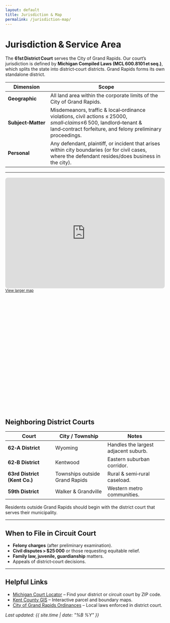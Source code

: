 ```yaml
---
layout: default
title: Jurisdiction & Map
permalink: /jurisdiction-map/
---
```


# Jurisdiction & Service Area

The **61st District Court** serves the City of Grand Rapids. Our court’s jurisdiction is defined by **Michigan Compiled Laws (MCL 600.8101 et seq.)**, which splits the state into district‑court districts. Grand Rapids forms its own standalone district.

| Dimension | Scope |
|-----------|-------|
| **Geographic** | All land area within the corporate limits of the City of Grand Rapids. |
| **Subject‑Matter** | Misdemeanors, traffic & local‑ordinance violations, civil actions ≤ $25 000, small‑claims ≤ $6 500, landlord–tenant & land‑contract forfeiture, and felony preliminary proceedings. |
| **Personal** | Any defendant, plaintiff, or incident that arises within city boundaries (or for civil cases, where the defendant resides/does business in the city). |

---


<!-- INTERACTIVE MAP – OpenStreetMap iframe (script‑free) -->
<div style="margin:1rem 0">
  <iframe
    title="61st District Court Service Area"
    width="100%"
    height="350"
    style="border:0;border-radius:.5rem"
    src="https://www.openstreetmap.org/export/embed.html?bbox=-85.73%2C42.93%2C-85.60%2C43.00&amp;marker=42.9634%2C-85.6681&amp;layer=mapnik"
    loading="lazy">
  </iframe>
  <small>
    <a href="https://www.openstreetmap.org/?mlat=42.9634&amp;mlon=-85.6681#map=12/42.9634/-85.6681">
      View larger map
    </a>
  </small>
</div>


<div id="gr-map" style="width:100%;height:350px;border-radius:.5rem;"></div>

<script>
  // Center on Grand Rapids
  var map = L.map("gr-map").setView([42.9634, -85.6681], 12);

  // Base layer
  L.tileLayer("https://{s}.tile.openstreetmap.org/{z}/{x}/{y}.png", {
    attribution:
      '&copy; <a href="https://openstreetmap.org">OpenStreetMap</a> contributors',
  }).addTo(map);

  // Marker at courthouse (adjust lat/lng if needed)
  L.marker([42.9681, -85.673]).addTo(map).bindPopup("61st District Court");
</script>


## Neighboring District Courts

| Court | City / Township | Notes |
|-------|-----------------|-------|
| **62‑A District** | Wyoming | Handles the largest adjacent suburb. |
| **62‑B District** | Kentwood | Eastern suburban corridor. |
| **63rd District (Kent Co.)** | Townships outside Grand Rapids | Rural & semi‑rural caseload. |
| **59th District** | Walker & Grandville | Western metro communities. |

Residents outside Grand Rapids should begin with the district court that serves their municipality.

---

## When to File in Circuit Court

* **Felony charges** (after preliminary examination).  
* **Civil disputes > $25 000** or those requesting equitable relief.  
* **Family law, juvenile, guardianship** matters.  
* Appeals of district‑court decisions.

---

## Helpful Links

* [Michigan Court Locator](https://www.courts.michigan.gov/courts/court-locator/) – Find your district or circuit court by ZIP code.  
* [Kent County GIS](https://www.accesskent.com/gis) – Interactive parcel and boundary maps.  
* [City of Grand Rapids Ordinances](https://library.municode.com/mi/grand_rapids/codes/code_of_ordinances) – Local laws enforced in district court.

*Last updated: {{ site.time | date: "%B %Y" }}*

